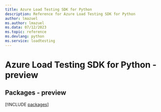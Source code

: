 ```yaml
---
title: Azure Load Testing SDK for Python
description: Reference for Azure Load Testing SDK for Python
author: lmazuel
ms.author: lmazuel
ms.data: 07/12/2023
ms.topic: reference
ms.devlang: python
ms.service: loadtesting
---
```

# Azure Load Testing SDK for Python - preview
## Packages - preview
[!INCLUDE [packages](load-testing-index.md)]